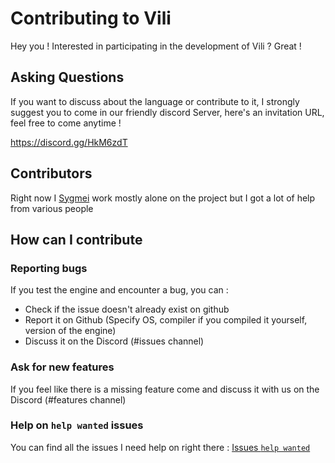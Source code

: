# Contributing to Vili

Hey you ! Interested in participating in the development of Vili ? Great !

## Asking Questions

If you want to discuss about the language or contribute to it,
I strongly suggest you to come in our friendly discord Server,
here's an invitation URL, feel free to come anytime !

https://discord.gg/HkM6zdT

## Contributors

Right now I [Sygmei](https://github.com/Sygmei) work mostly alone on the project but I got a lot of help from various people

## How can I contribute

### Reporting bugs

If you test the engine and encounter a bug, you can :
- Check if the issue doesn't already exist on github
- Report it on Github (Specify OS, compiler if you compiled it yourself, version of the engine)
- Discuss it on the Discord (#issues channel)

### Ask for new features

If you feel like there is a missing feature come and discuss it with us on the Discord (#features channel)

### Help on `help wanted` issues

You can find all the issues I need help on right there : [Issues `help wanted`](https://github.com/Sygmei/Vili/issues?q=is%3Aopen+is%3Aissue+label%3A%22help+wanted%22)
